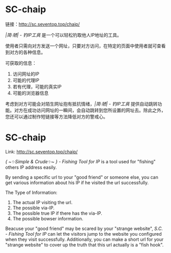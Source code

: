 # SC-chaip

链接：http://sc.seventop.top/chaip/

*|简·陋| - 钓IP工具* 是一个可以轻松钓取他人IP地址的工具。

使用者只需向对方发送一个网址，只要对方访问，在特定的页面中使用者就可查看到对方的各种信息。

可获取的信息：
1. 访问网址的IP
2. 可能的代理IP
3. 若有代理，可能的真实IP
4. 可能的浏览器信息

考虑到对方可能会对陌生网址抱有抵抗情绪，*|简·陋| - 钓IP工具* 提供自动跳转功能。对方在成功访问网址的一瞬间，会自动跳转到您所设置的网址去。除此之外，您还可以通过制作短链接等方法降低对方的警戒心。

# SC-chaip

Link: http://sc.seventop.top/chaip/

*{ \~✨Simple & Crude✨\~ } - Fishing Tool for IP* is a tool used for "fishing" others IP address easily.

By sending a specific url to your "good friend" or someone else, you can get various information about his IP if he visited the url successfully.

The Type of Information:
1. The actual IP visiting the url.
2. The possible via-IP.
3. The possible true IP if there has the via-IP.
4. The possible bowser information.

Beacuse your "good friend" may be scared by your "strange website", *S.C. - Fishing Tool for IP* can let the visitors jump to the website you configured when they visit successfully. Additionally, you can make a short url for your "strange website" to cover up the truth that this url actually is a "fish hook".
